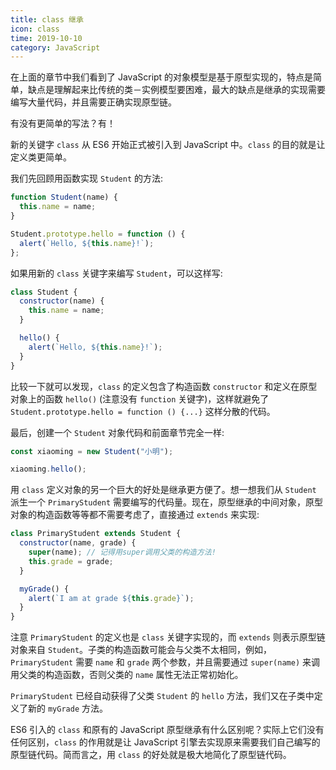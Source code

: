 ```yaml
---
title: class 继承
icon: class
time: 2019-10-10
category: JavaScript
---
```


在上面的章节中我们看到了 JavaScript 的对象模型是基于原型实现的，特点是简单，缺点是理解起来比传统的类－实例模型要困难，最大的缺点是继承的实现需要编写大量代码，并且需要正确实现原型链。

有没有更简单的写法？有！

新的关键字 `class` 从 ES6 开始正式被引入到 JavaScript 中。`class` 的目的就是让定义类更简单。

<!-- more -->

我们先回顾用函数实现 `Student` 的方法:

```js
function Student(name) {
  this.name = name;
}

Student.prototype.hello = function () {
  alert(`Hello, ${this.name}!`);
};
```

如果用新的 `class` 关键字来编写 `Student`，可以这样写:

```js
class Student {
  constructor(name) {
    this.name = name;
  }

  hello() {
    alert(`Hello, ${this.name}!`);
  }
}
```

比较一下就可以发现，`class` 的定义包含了构造函数 `constructor` 和定义在原型对象上的函数 `hello()` (注意没有 `function` 关键字)，这样就避免了 `Student.prototype.hello = function () {...}` 这样分散的代码。

最后，创建一个 `Student` 对象代码和前面章节完全一样:

```js
const xiaoming = new Student("小明");

xiaoming.hello();
```

用 `class` 定义对象的另一个巨大的好处是继承更方便了。想一想我们从 `Student` 派生一个 `PrimaryStudent` 需要编写的代码量。现在，原型继承的中间对象，原型对象的构造函数等等都不需要考虑了，直接通过 `extends` 来实现:

```js
class PrimaryStudent extends Student {
  constructor(name, grade) {
    super(name); // 记得用super调用父类的构造方法!
    this.grade = grade;
  }

  myGrade() {
    alert(`I am at grade ${this.grade}`);
  }
}
```

注意 `PrimaryStudent` 的定义也是 `class` 关键字实现的，而 `extends` 则表示原型链对象来自 `Student`。子类的构造函数可能会与父类不太相同，例如，`PrimaryStudent` 需要 `name` 和 `grade` 两个参数，并且需要通过 `super(name)` 来调用父类的构造函数，否则父类的 `name` 属性无法正常初始化。

`PrimaryStudent` 已经自动获得了父类 `Student` 的 `hello` 方法，我们又在子类中定义了新的 `myGrade` 方法。

ES6 引入的 `class` 和原有的 JavaScript 原型继承有什么区别呢？实际上它们没有任何区别，`class` 的作用就是让 JavaScript 引擎去实现原来需要我们自己编写的原型链代码。简而言之，用 `class` 的好处就是极大地简化了原型链代码。
